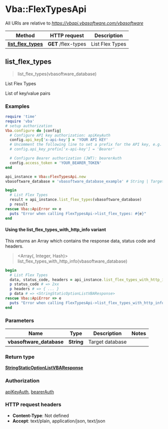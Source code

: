 # Vba::FlexTypesApi

All URIs are relative to *https://vbapi.vbasoftware.com/vbasoftware*

| Method | HTTP request | Description |
| ------ | ------------ | ----------- |
| [**list_flex_types**](FlexTypesApi.md#list_flex_types) | **GET** /flex-types | List Flex Types |


## list_flex_types

> <StringStaticOptionListVBAResponse> list_flex_types(vbasoftware_database)

List Flex Types

List of key/value pairs

### Examples

```ruby
require 'time'
require 'vba'
# setup authorization
Vba.configure do |config|
  # Configure API key authorization: apiKeyAuth
  config.api_key['x-api-key'] = 'YOUR API KEY'
  # Uncomment the following line to set a prefix for the API key, e.g. 'Bearer' (defaults to nil)
  # config.api_key_prefix['x-api-key'] = 'Bearer'

  # Configure Bearer authorization (JWT): bearerAuth
  config.access_token = 'YOUR_BEARER_TOKEN'
end

api_instance = Vba::FlexTypesApi.new
vbasoftware_database = 'vbasoftware_database_example' # String | Target database

begin
  # List Flex Types
  result = api_instance.list_flex_types(vbasoftware_database)
  p result
rescue Vba::ApiError => e
  puts "Error when calling FlexTypesApi->list_flex_types: #{e}"
end
```

#### Using the list_flex_types_with_http_info variant

This returns an Array which contains the response data, status code and headers.

> <Array(<StringStaticOptionListVBAResponse>, Integer, Hash)> list_flex_types_with_http_info(vbasoftware_database)

```ruby
begin
  # List Flex Types
  data, status_code, headers = api_instance.list_flex_types_with_http_info(vbasoftware_database)
  p status_code # => 2xx
  p headers # => { ... }
  p data # => <StringStaticOptionListVBAResponse>
rescue Vba::ApiError => e
  puts "Error when calling FlexTypesApi->list_flex_types_with_http_info: #{e}"
end
```

### Parameters

| Name | Type | Description | Notes |
| ---- | ---- | ----------- | ----- |
| **vbasoftware_database** | **String** | Target database |  |

### Return type

[**StringStaticOptionListVBAResponse**](StringStaticOptionListVBAResponse.md)

### Authorization

[apiKeyAuth](../README.md#apiKeyAuth), [bearerAuth](../README.md#bearerAuth)

### HTTP request headers

- **Content-Type**: Not defined
- **Accept**: text/plain, application/json, text/json

